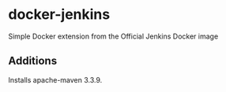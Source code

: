 # docker-jenkins
Simple Docker extension from the Official Jenkins Docker image

## Additions
Installs apache-maven 3.3.9.
